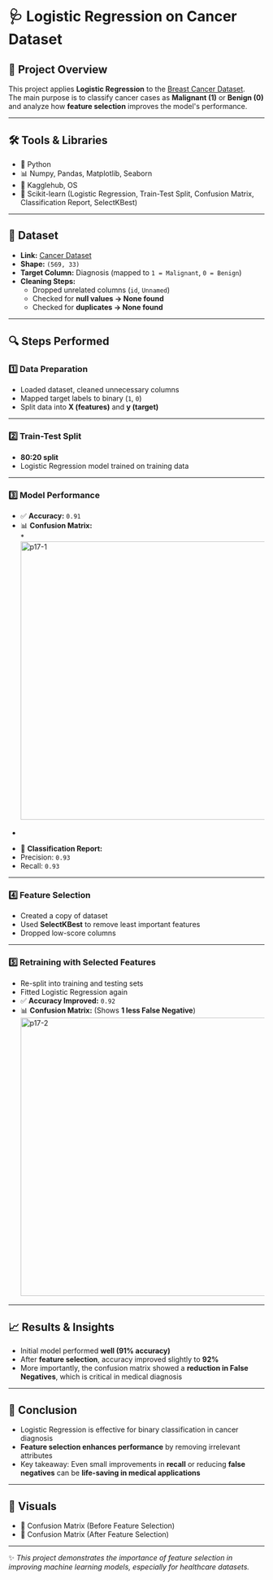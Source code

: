 # 🩺 Logistic Regression on Cancer Dataset

## 📌 Project Overview
This project applies **Logistic Regression** to the [Breast Cancer Dataset](https://www.kaggle.com/datasets/erdemtaha/cancer-data).  
The main purpose is to classify cancer cases as **Malignant (1)** or **Benign (0)** and analyze how **feature selection** improves the model's performance.

---

## 🛠️ Tools & Libraries
- 🐍 Python  
- 📊 Numpy, Pandas, Matplotlib, Seaborn  
- 📂 Kagglehub, OS  
- 🤖 Scikit-learn (Logistic Regression, Train-Test Split, Confusion Matrix, Classification Report, SelectKBest)  

---

## 📂 Dataset
- **Link:** [Cancer Dataset](https://www.kaggle.com/datasets/erdemtaha/cancer-data)  
- **Shape:** `(569, 33)`  
- **Target Column:** Diagnosis (mapped to `1 = Malignant`, `0 = Benign`)  
- **Cleaning Steps:**  
  - Dropped unrelated columns (`id`, `Unnamed`)  
  - Checked for **null values → None found**  
  - Checked for **duplicates → None found**  

---

## 🔍 Steps Performed

### 1️⃣ Data Preparation
- Loaded dataset, cleaned unnecessary columns  
- Mapped target labels to binary (`1`, `0`)  
- Split data into **X (features)** and **y (target)**  

---

### 2️⃣ Train-Test Split
- **80:20 split**  
- Logistic Regression model trained on training data  

---

### 3️⃣ Model Performance
- ✅ **Accuracy:** `0.91`  
- 📊 **Confusion Matrix:**  
  *<img width="640" height="547" alt="p17-1" src="https://github.com/user-attachments/assets/5105e07b-63fe-42ba-82bd-4c196c52c660" />
*  
- 📝 **Classification Report:**  
- Precision: `0.93`  
- Recall: `0.93`  

---

### 4️⃣ Feature Selection
- Created a copy of dataset  
- Used **SelectKBest** to remove least important features  
- Dropped low-score columns  

---

### 5️⃣ Retraining with Selected Features
- Re-split into training and testing sets  
- Fitted Logistic Regression again  
- ✅ **Accuracy Improved:** `0.92`  
- 📊 **Confusion Matrix:** (Shows **1 less False Negative**)  
  <img width="640" height="547" alt="p17-2" src="https://github.com/user-attachments/assets/610ebd5a-e89a-45e8-80b4-035a78a06911" />


---

## 📈 Results & Insights
- Initial model performed **well (91% accuracy)**  
- After **feature selection**, accuracy improved slightly to **92%**  
- More importantly, the confusion matrix showed a **reduction in False Negatives**, which is critical in medical diagnosis  

---

## 🎯 Conclusion
- Logistic Regression is effective for binary classification in cancer diagnosis  
- **Feature selection enhances performance** by removing irrelevant attributes  
- Key takeaway: Even small improvements in **recall** or reducing **false negatives** can be **life-saving in medical applications**  

---

## 📸 Visuals
- 🔹 Confusion Matrix (Before Feature Selection)  
- 🔹 Confusion Matrix (After Feature Selection)  

---

✨ *This project demonstrates the importance of feature selection in improving machine learning models, especially for healthcare datasets.*  
